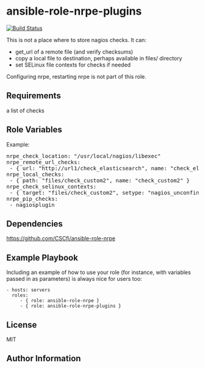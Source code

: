 ansible-role-nrpe-plugins
=========

[![Build Status](https://travis-ci.org/CSCfi/ansible-role-nrpe-plugins.svg?branch=master)](https://travis-ci.org/CSCfi/ansible-role-nrpe-plugins)

This is not a place where to store nagios checks. It can:

 - get_url of a remote file (and verify checksums)
 - copy a local file to destination, perhaps available in files/ directory
 - set SELinux file contexts for checks if needed

Configuring nrpe, restarting nrpe is not part of this role.

Requirements
------------

a list of checks


Role Variables
--------------

Example:
<pre>
nrpe_check_location: "/usr/local/nagios/libexec"
nrpe_remote_url_checks:
 - { url: "http://url1/check_elasticsearch", name: "check_elasticsearch", checksum: "7e39171be1095b3c6a35c9649e3d5e73bcf76a3647b99fd7a205248a35d6a6f9" }
nrpe_local_checks:
 - { path: "files/check_custom2", name: "check_custom2" }
nrpe_check_selinux_contexts:
 - { target: "files/check_custom2", setype: "nagios_unconfined_plugin_exec_t", state: "present" }
nrpe_pip_checks:
 - nagiosplugin
</pre>

Dependencies
------------

https://github.com/CSCfi/ansible-role-nrpe

Example Playbook
----------------

Including an example of how to use your role (for instance, with variables passed in as parameters) is always nice for users too:

    - hosts: servers
      roles:
         - { role: ansible-role-nrpe }
         - { role: ansible-role-nrpe-plugins }

License
-------

MIT

Author Information
------------------
